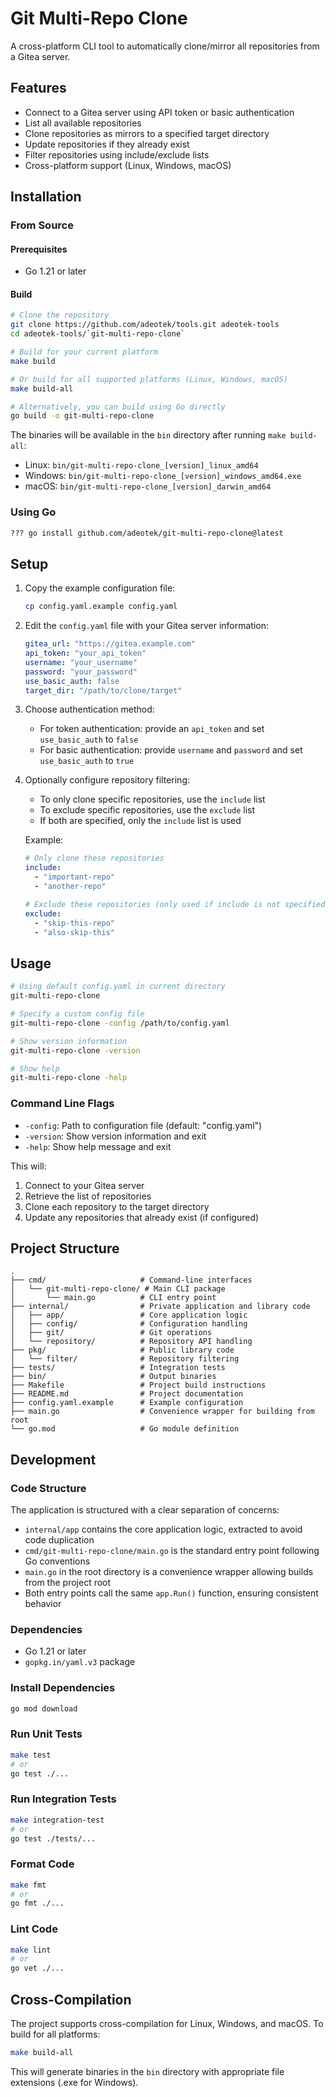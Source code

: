 # Git Multi-Repo Clone

A cross-platform CLI tool to automatically clone/mirror all repositories from a Gitea server.

## Features

- Connect to a Gitea server using API token or basic authentication
- List all available repositories
- Clone repositories as mirrors to a specified target directory
- Update repositories if they already exist
- Filter repositories using include/exclude lists
- Cross-platform support (Linux, Windows, macOS)

## Installation

### From Source

#### Prerequisites
- Go 1.21 or later

#### Build

```bash
# Clone the repository
git clone https://github.com/adeotek/tools.git adeotek-tools
cd adeotek-tools/`git-multi-repo-clone`

# Build for your current platform
make build

# Or build for all supported platforms (Linux, Windows, macOS)
make build-all

# Alternatively, you can build using Go directly
go build -o git-multi-repo-clone
```

The binaries will be available in the `bin` directory after running `make build-all`:
- Linux: `bin/git-multi-repo-clone_[version]_linux_amd64`
- Windows: `bin/git-multi-repo-clone_[version]_windows_amd64.exe`
- macOS: `bin/git-multi-repo-clone_[version]_darwin_amd64`

### Using Go

```bash
??? go install github.com/adeotek/git-multi-repo-clone@latest
```

## Setup

1. Copy the example configuration file:
   ```bash
   cp config.yaml.example config.yaml
   ```

2. Edit the `config.yaml` file with your Gitea server information:
   ```yaml
   gitea_url: "https://gitea.example.com"
   api_token: "your_api_token"
   username: "your_username"
   password: "your_password"
   use_basic_auth: false
   target_dir: "/path/to/clone/target"
   ```

3. Choose authentication method:
   - For token authentication: provide an `api_token` and set `use_basic_auth` to `false`
   - For basic authentication: provide `username` and `password` and set `use_basic_auth` to `true`

4. Optionally configure repository filtering:
   - To only clone specific repositories, use the `include` list
   - To exclude specific repositories, use the `exclude` list
   - If both are specified, only the `include` list is used
   
   Example:
   ```yaml
   # Only clone these repositories
   include:
     - "important-repo"
     - "another-repo"
   
   # Exclude these repositories (only used if include is not specified)
   exclude:
     - "skip-this-repo"
     - "also-skip-this"
   ```

## Usage

```bash
# Using default config.yaml in current directory
git-multi-repo-clone

# Specify a custom config file
git-multi-repo-clone -config /path/to/config.yaml

# Show version information
git-multi-repo-clone -version

# Show help
git-multi-repo-clone -help
```

### Command Line Flags

- `-config`: Path to configuration file (default: "config.yaml")
- `-version`: Show version information and exit
- `-help`: Show help message and exit

This will:
1. Connect to your Gitea server
2. Retrieve the list of repositories
3. Clone each repository to the target directory
4. Update any repositories that already exist (if configured)

## Project Structure

```
.
├── cmd/                     # Command-line interfaces
│   └── git-multi-repo-clone/ # Main CLI package
│       └── main.go          # CLI entry point
├── internal/                # Private application and library code
│   ├── app/                 # Core application logic
│   ├── config/              # Configuration handling
│   ├── git/                 # Git operations
│   └── repository/          # Repository API handling
├── pkg/                     # Public library code
│   └── filter/              # Repository filtering
├── tests/                   # Integration tests
├── bin/                     # Output binaries
├── Makefile                 # Project build instructions
├── README.md                # Project documentation
├── config.yaml.example      # Example configuration
├── main.go                  # Convenience wrapper for building from root
└── go.mod                   # Go module definition
```

## Development

### Code Structure

The application is structured with a clear separation of concerns:
- `internal/app` contains the core application logic, extracted to avoid code duplication
- `cmd/git-multi-repo-clone/main.go` is the standard entry point following Go conventions
- `main.go` in the root directory is a convenience wrapper allowing builds from the project root
- Both entry points call the same `app.Run()` function, ensuring consistent behavior

### Dependencies

- Go 1.21 or later
- `gopkg.in/yaml.v3` package

### Install Dependencies

```bash
go mod download
```

### Run Unit Tests

```bash
make test
# or
go test ./...
```

### Run Integration Tests

```bash
make integration-test
# or
go test ./tests/...
```

### Format Code

```bash
make fmt
# or
go fmt ./...
```

### Lint Code

```bash
make lint
# or
go vet ./...
```

## Cross-Compilation

The project supports cross-compilation for Linux, Windows, and macOS. To build for all platforms:

```bash
make build-all
```

This will generate binaries in the `bin` directory with appropriate file extensions (.exe for Windows).
